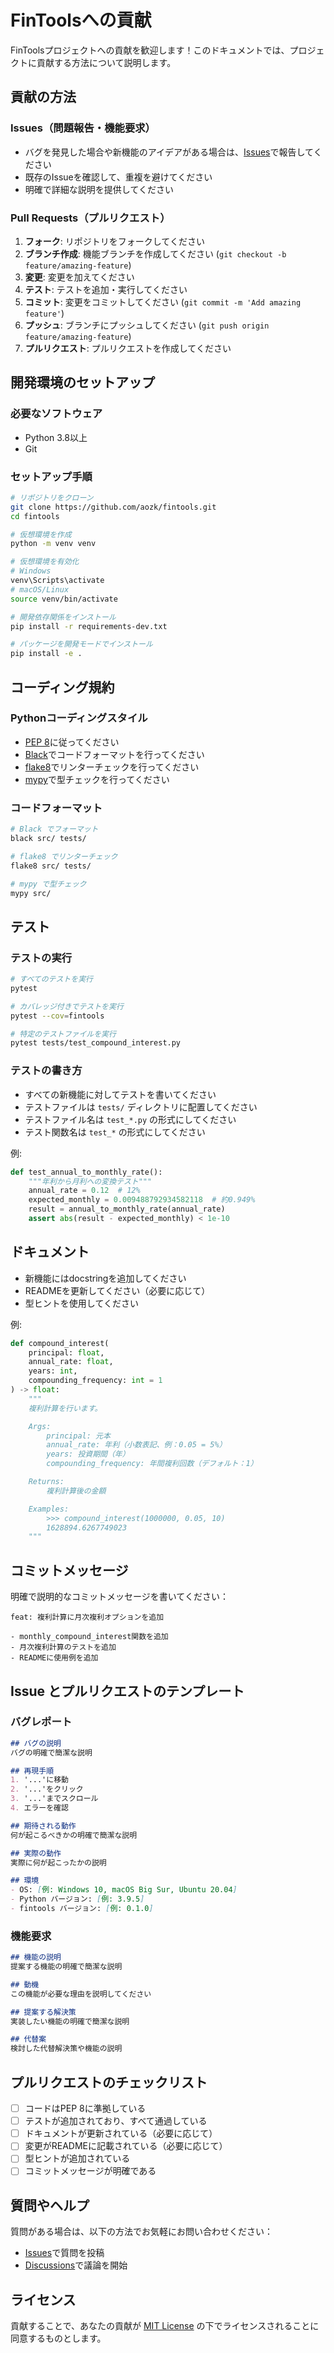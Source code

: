 # FinToolsへの貢献

FinToolsプロジェクトへの貢献を歓迎します！このドキュメントでは、プロジェクトに貢献する方法について説明します。

## 貢献の方法

### Issues（問題報告・機能要求）

- バグを発見した場合や新機能のアイデアがある場合は、[Issues](https://github.com/aozk/fintools/issues)で報告してください
- 既存のIssueを確認して、重複を避けてください
- 明確で詳細な説明を提供してください

### Pull Requests（プルリクエスト）

1. **フォーク**: リポジトリをフォークしてください
2. **ブランチ作成**: 機能ブランチを作成してください (`git checkout -b feature/amazing-feature`)
3. **変更**: 変更を加えてください
4. **テスト**: テストを追加・実行してください
5. **コミット**: 変更をコミットしてください (`git commit -m 'Add amazing feature'`)
6. **プッシュ**: ブランチにプッシュしてください (`git push origin feature/amazing-feature`)
7. **プルリクエスト**: プルリクエストを作成してください

## 開発環境のセットアップ

### 必要なソフトウェア

- Python 3.8以上
- Git

### セットアップ手順

```bash
# リポジトリをクローン
git clone https://github.com/aozk/fintools.git
cd fintools

# 仮想環境を作成
python -m venv venv

# 仮想環境を有効化
# Windows
venv\Scripts\activate
# macOS/Linux
source venv/bin/activate

# 開発依存関係をインストール
pip install -r requirements-dev.txt

# パッケージを開発モードでインストール
pip install -e .
```

## コーディング規約

### Pythonコーディングスタイル

- [PEP 8](https://pep8.org/)に従ってください
- [Black](https://black.readthedocs.io/)でコードフォーマットを行ってください
- [flake8](https://flake8.pycqa.org/)でリンターチェックを行ってください
- [mypy](https://mypy.readthedocs.io/)で型チェックを行ってください

### コードフォーマット

```bash
# Black でフォーマット
black src/ tests/

# flake8 でリンターチェック
flake8 src/ tests/

# mypy で型チェック
mypy src/
```

## テスト

### テストの実行

```bash
# すべてのテストを実行
pytest

# カバレッジ付きでテストを実行
pytest --cov=fintools

# 特定のテストファイルを実行
pytest tests/test_compound_interest.py
```

### テストの書き方

- すべての新機能に対してテストを書いてください
- テストファイルは `tests/` ディレクトリに配置してください
- テストファイル名は `test_*.py` の形式にしてください
- テスト関数名は `test_*` の形式にしてください

例:
```python
def test_annual_to_monthly_rate():
    """年利から月利への変換テスト"""
    annual_rate = 0.12  # 12%
    expected_monthly = 0.009488792934582118  # 約0.949%
    result = annual_to_monthly_rate(annual_rate)
    assert abs(result - expected_monthly) < 1e-10
```

## ドキュメント

- 新機能にはdocstringを追加してください
- READMEを更新してください（必要に応じて）
- 型ヒントを使用してください

例:
```python
def compound_interest(
    principal: float,
    annual_rate: float,
    years: int,
    compounding_frequency: int = 1
) -> float:
    """
    複利計算を行います。

    Args:
        principal: 元本
        annual_rate: 年利（小数表記、例：0.05 = 5%）
        years: 投資期間（年）
        compounding_frequency: 年間複利回数（デフォルト：1）

    Returns:
        複利計算後の金額

    Examples:
        >>> compound_interest(1000000, 0.05, 10)
        1628894.6267749023
    """
```

## コミットメッセージ

明確で説明的なコミットメッセージを書いてください：

```
feat: 複利計算に月次複利オプションを追加

- monthly_compound_interest関数を追加
- 月次複利計算のテストを追加
- READMEに使用例を追加
```

## Issue とプルリクエストのテンプレート

### バグレポート

```markdown
## バグの説明
バグの明確で簡潔な説明

## 再現手順
1. '...'に移動
2. '...'をクリック
3. '...'までスクロール
4. エラーを確認

## 期待される動作
何が起こるべきかの明確で簡潔な説明

## 実際の動作
実際に何が起こったかの説明

## 環境
- OS: [例: Windows 10, macOS Big Sur, Ubuntu 20.04]
- Python バージョン: [例: 3.9.5]
- fintools バージョン: [例: 0.1.0]
```

### 機能要求

```markdown
## 機能の説明
提案する機能の明確で簡潔な説明

## 動機
この機能が必要な理由を説明してください

## 提案する解決策
実装したい機能の明確で簡潔な説明

## 代替案
検討した代替解決策や機能の説明
```

## プルリクエストのチェックリスト

- [ ] コードはPEP 8に準拠している
- [ ] テストが追加されており、すべて通過している
- [ ] ドキュメントが更新されている（必要に応じて）
- [ ] 変更がREADMEに記載されている（必要に応じて）
- [ ] 型ヒントが追加されている
- [ ] コミットメッセージが明確である

## 質問やヘルプ

質問がある場合は、以下の方法でお気軽にお問い合わせください：

- [Issues](https://github.com/your-username/fintools/issues)で質問を投稿
- [Discussions](https://github.com/your-username/fintools/discussions)で議論を開始

## ライセンス

貢献することで、あなたの貢献が [MIT License](LICENSE) の下でライセンスされることに同意するものとします。
